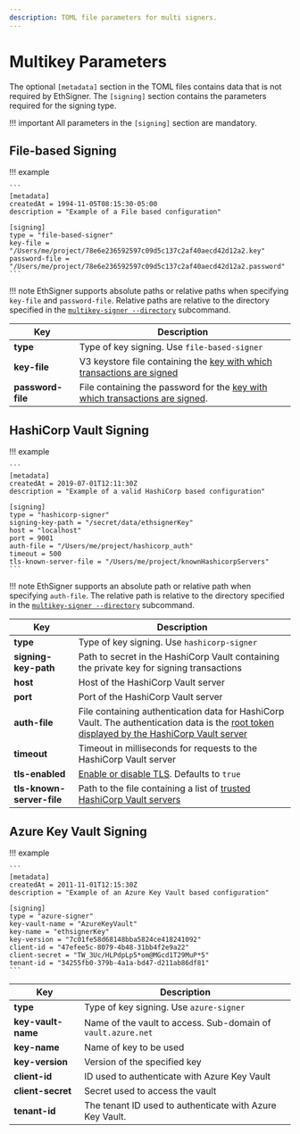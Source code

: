 ```yaml
---
description: TOML file parameters for multi signers.
---
```


# Multikey Parameters

The optional `[metadata]` section in the TOML files contains data that is not
required by EthSigner. The `[signing]` section contains the parameters required
for the signing type.

!!! important
    All parameters in the `[signing]` section are mandatory.

## File-based Signing

!!! example

    ```
    [metadata]
    createdAt = 1994-11-05T08:15:30-05:00
    description = "Example of a File based configuration"

    [signing]
    type = "file-based-signer"
    key-file = "/Users/me/project/78e6e236592597c09d5c137c2af40aecd42d12a2.key"
    password-file = "/Users/me/project/78e6e236592597c09d5c137c2af40aecd42d12a2.password"
    ```

!!! note
    EthSigner supports absolute paths or relative paths when specifying
    `key-file` and `password-file`. Relative paths are relative to
    the directory specified in the [`multikey-signer --directory`](../Reference/CLI/CLI-Syntax.md#multikey-options) subcommand.

| Key                  | Description                           |
|----------------------|---------------------------------------|
| **type**             | Type of key signing. Use `file-based-signer`|
| **key-file**         | V3 keystore file containing the [key with which transactions are signed](../Tutorials/Multifile.md#create-password-and-key-files) |
| **password-file**    | File containing the password for the [key with which transactions are signed](../Tutorials/Multifile.md#create-password-and-key-files).    |

## HashiCorp Vault Signing

!!! example

    ```
    [metadata]
    createdAt = 2019-07-01T12:11:30Z
    description = "Example of a valid HashiCorp based configuration"

    [signing]
    type = "hashicorp-signer"
    signing-key-path = "/secret/data/ethsignerKey"
    host = "localhost"
    port = 9001
    auth-file = "/Users/me/project/hashicorp_auth"
    timeout = 500
    tls-known-server-file = "/Users/me/project/knownHashicorpServers"
    ```

!!! note
    EthSigner supports an absolute path or relative path when specifying
    `auth-file`. The relative path is relative to the directory specified
    in the [`multikey-signer --directory`](../Reference/CLI/CLI-Syntax.md#multikey-options) subcommand.

| Key                  | Description                           |
|----------------------|---------------------------------------|
| **type**             | Type of key signing. Use `hashicorp-signer`|
| **signing-key-path** | Path to secret in the HashiCorp Vault containing the private key for signing transactions |
| **host**             | Host of the HashiCorp Vault server  |
| **port**             | Port of the HashiCorp Vault server  |
| **auth-file**        | File containing authentication data for HashiCorp Vault. The authentication data is the [root token displayed by the HashiCorp Vault server](../HowTo/Store-Keys/Use-Hashicorp.md#storing-private-key-in-hashcorp-vault)    |
| **timeout**    | Timeout in milliseconds for requests to the HashiCorp Vault server    |
| **tls-enabled**      | [Enable or disable TLS](../Concepts/TLS.md). Defaults to `true` |
| **tls-known-server-file**  | Path to the file containing a list of [trusted HashiCorp Vault servers](../HowTo/Store-Keys/Use-Hashicorp.md#create-the-known-servers-file) |

## Azure Key Vault Signing

!!! example

    ```
    [metadata]
    createdAt = 2011-11-01T12:15:30Z
    description = "Example of an Azure Key Vault based configuration"

    [signing]
    type = "azure-signer"
    key-vault-name = "AzureKeyVault"
    key-name = "ethsignerKey"
    key-version = "7c01fe58d68148bba5824ce418241092"
    client-id = "47efee5c-8079-4b48-31bb4f2e9a22"
    client-secret = "TW_3Uc/HLPdpLp5*om@MGcd1T29MuP*5"
    tenant-id = "34255fb0-379b-4a1a-bd47-d211ab86df81"
    ```

| Key                  | Description                           |
|----------------------|---------------------------------------|
| **type**             | Type of key signing. Use `azure-signer`|
| **key-vault-name**   | Name of the vault to access. Sub-domain of `vault.azure.net` |
| **key-name**         | Name of key to be used |
| **key-version**      | Version of the specified key |
| **client-id**        | ID used to authenticate with Azure Key Vault |
| **client-secret**    | Secret used to access the vault |
| **tenant-id**        | The tenant ID used to authenticate with Azure Key Vault. |
